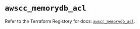 # `awscc_memorydb_acl`

Refer to the Terraform Registory for docs: [`awscc_memorydb_acl`](https://registry.terraform.io/providers/hashicorp/awscc/0.70.0/docs/resources/memorydb_acl).
